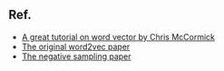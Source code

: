 






## Ref.
- [A great tutorial on word vector by Chris McCormick](http://mccormickml.com/2016/04/19/word2vec-tutorial-the-skip-gram-model/)
- [The original word2vec paper](https://arxiv.org/pdf/1301.3781.pdf)
- [The negative sampling paper](http://papers.nips.cc/paper/5021-distributed-representations-of-words-and-phrases-and-their-compositionality.pdf)


